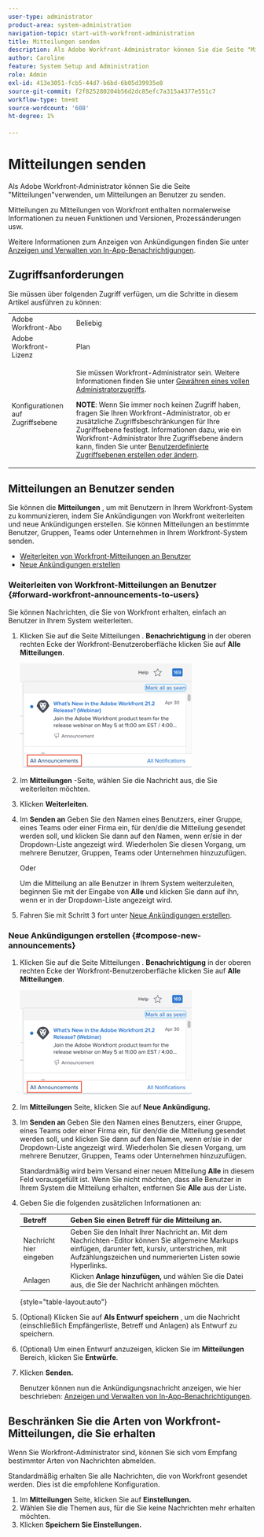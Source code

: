 ```yaml
---
user-type: administrator
product-area: system-administration
navigation-topic: start-with-workfront-administration
title: Mitteilungen senden
description: Als Adobe Workfront-Administrator können Sie die Seite "Mitteilungen"verwenden, um Mitteilungen an Benutzer zu senden.
author: Caroline
feature: System Setup and Administration
role: Admin
exl-id: 413e3051-fcb5-44d7-b6bd-6b05d39935e8
source-git-commit: f2f825280204b56d2dc85efc7a315a4377e551c7
workflow-type: tm+mt
source-wordcount: '608'
ht-degree: 1%

---
```


# Mitteilungen senden

Als Adobe Workfront-Administrator können Sie die Seite &quot;Mitteilungen&quot;verwenden, um Mitteilungen an Benutzer zu senden.

Mitteilungen zu Mitteilungen von Workfront enthalten normalerweise Informationen zu neuen Funktionen und Versionen, Prozessänderungen usw.

Weitere Informationen zum Anzeigen von Ankündigungen finden Sie unter [Anzeigen und Verwalten von In-App-Benachrichtigungen](../../workfront-basics/using-notifications/view-and-manage-in-app-notifications.md).

## Zugriffsanforderungen

Sie müssen über folgenden Zugriff verfügen, um die Schritte in diesem Artikel ausführen zu können:

<table style="table-layout:auto"> 
 <col> 
 <col> 
 <tbody> 
  <tr> 
   <td role="rowheader">Adobe Workfront-Abo</td> 
   <td>Beliebig</td> 
  </tr> 
  <tr> 
   <td role="rowheader">Adobe Workfront-Lizenz</td> 
   <td>Plan</td> 
  </tr> 
  <tr> 
   <td role="rowheader">Konfigurationen auf Zugriffsebene</td> 
   <td> <p>Sie müssen Workfront-Administrator sein. Weitere Informationen finden Sie unter <a href="../../administration-and-setup/add-users/configure-and-grant-access/grant-a-user-full-administrative-access.md" class="MCXref xref">Gewähren eines vollen Administratorzugriffs</a>.</p> <p><b>NOTE</b>: Wenn Sie immer noch keinen Zugriff haben, fragen Sie Ihren Workfront-Administrator, ob er zusätzliche Zugriffsbeschränkungen für Ihre Zugriffsebene festlegt. Informationen dazu, wie ein Workfront-Administrator Ihre Zugriffsebene ändern kann, finden Sie unter <a href="../../administration-and-setup/add-users/configure-and-grant-access/create-modify-access-levels.md" class="MCXref xref">Benutzerdefinierte Zugriffsebenen erstellen oder ändern</a>.</p> </td> 
  </tr> 
 </tbody> 
</table>

## Mitteilungen an Benutzer senden

Sie können die **Mitteilungen** , um mit Benutzern in Ihrem Workfront-System zu kommunizieren, indem Sie Ankündigungen von Workfront weiterleiten und neue Ankündigungen erstellen. Sie können Mitteilungen an bestimmte Benutzer, Gruppen, Teams oder Unternehmen in Ihrem Workfront-System senden.

* [Weiterleiten von Workfront-Mitteilungen an Benutzer](#forward-workfront-announcements-to-users)
* [Neue Ankündigungen erstellen](#compose-new-announcements)

### Weiterleiten von Workfront-Mitteilungen an Benutzer {#forward-workfront-announcements-to-users}

Sie können Nachrichten, die Sie von Workfront erhalten, einfach an Benutzer in Ihrem System weiterleiten.

1. Klicken Sie auf die Seite Mitteilungen . **Benachrichtigung** in der oberen rechten Ecke der Workfront-Benutzeroberfläche klicken Sie auf **Alle Mitteilungen**.

   ![](assets/announcement-access-350x212.png)

1. Im **Mitteilungen** -Seite, wählen Sie die Nachricht aus, die Sie weiterleiten möchten.
1. Klicken **Weiterleiten**.
1. Im **Senden an** Geben Sie den Namen eines Benutzers, einer Gruppe, eines Teams oder einer Firma ein, für den/die die Mitteilung gesendet werden soll, und klicken Sie dann auf den Namen, wenn er/sie in der Dropdown-Liste angezeigt wird. Wiederholen Sie diesen Vorgang, um mehrere Benutzer, Gruppen, Teams oder Unternehmen hinzuzufügen.

   Oder

   Um die Mitteilung an alle Benutzer in Ihrem System weiterzuleiten, beginnen Sie mit der Eingabe von **Alle** und klicken Sie dann auf ihn, wenn er in der Dropdown-Liste angezeigt wird.

1. Fahren Sie mit Schritt 3 fort unter [Neue Ankündigungen erstellen](#compose-new-announcements).

### Neue Ankündigungen erstellen {#compose-new-announcements}

1. Klicken Sie auf die Seite Mitteilungen . **Benachrichtigung** in der oberen rechten Ecke der Workfront-Benutzeroberfläche klicken Sie auf **Alle Mitteilungen**.

   ![](assets/announcement-access-350x212.png)

1. Im **Mitteilungen** Seite, klicken Sie auf **Neue Ankündigung.**

1. Im **Senden an** Geben Sie den Namen eines Benutzers, einer Gruppe, eines Teams oder einer Firma ein, für den/die die Mitteilung gesendet werden soll, und klicken Sie dann auf den Namen, wenn er/sie in der Dropdown-Liste angezeigt wird. Wiederholen Sie diesen Vorgang, um mehrere Benutzer, Gruppen, Teams oder Unternehmen hinzuzufügen.

   Standardmäßig wird beim Versand einer neuen Mitteilung **Alle** in diesem Feld vorausgefüllt ist. Wenn Sie nicht möchten, dass alle Benutzer in Ihrem System die Mitteilung erhalten, entfernen Sie **Alle** aus der Liste.

1. Geben Sie die folgenden zusätzlichen Informationen an:

   | Betreff | Geben Sie einen Betreff für die Mitteilung an. |
   |---|---|
   | Nachricht hier eingeben | Geben Sie den Inhalt Ihrer Nachricht an. Mit dem Nachrichten-Editor können Sie allgemeine Markups einfügen, darunter fett, kursiv, unterstrichen, mit Aufzählungszeichen und nummerierten Listen sowie Hyperlinks. |
   | Anlagen | Klicken **Anlage hinzufügen,** und wählen Sie die Datei aus, die Sie der Nachricht anhängen möchten. |

   {style=&quot;table-layout:auto&quot;}

1. (Optional) Klicken Sie auf **Als Entwurf speichern** , um die Nachricht (einschließlich Empfängerliste, Betreff und Anlagen) als Entwurf zu speichern.

1. (Optional) Um einen Entwurf anzuzeigen, klicken Sie im **Mitteilungen** Bereich, klicken Sie **Entwürfe**.

1. Klicken **Senden.**

   Benutzer können nun die Ankündigungsnachricht anzeigen, wie hier beschrieben: [Anzeigen und Verwalten von In-App-Benachrichtigungen](../../workfront-basics/using-notifications/view-and-manage-in-app-notifications.md).

## Beschränken Sie die Arten von Workfront-Mitteilungen, die Sie erhalten

Wenn Sie Workfront-Administrator sind, können Sie sich vom Empfang bestimmter Arten von Nachrichten abmelden.

Standardmäßig erhalten Sie alle Nachrichten, die von Workfront gesendet werden. Dies ist die empfohlene Konfiguration.

1. Im **Mitteilungen** Seite, klicken Sie auf **Einstellungen.**
1. Wählen Sie die Themen aus, für die Sie keine Nachrichten mehr erhalten möchten.
1. Klicken **Speichern Sie Einstellungen.**

